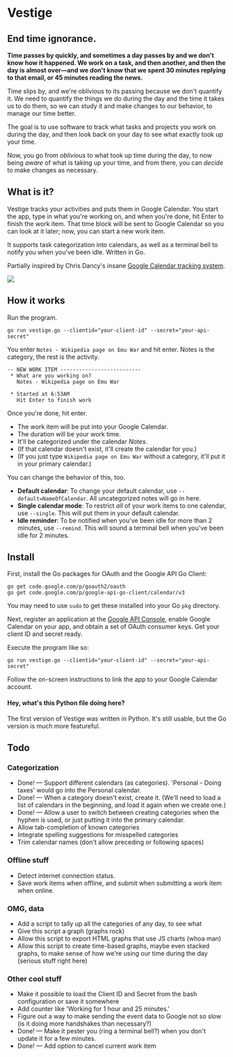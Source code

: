 # Vestige

## End time ignorance.

**Time passes by quickly, and sometimes a day passes by and we don't know how it happened. We work on a task, and then another, and then the day is almost over—and we don't know that we spent 30 minutes replying to that email, or 45 minutes reading the news.**

Time slips by, and we're oblivious to its passing because we don't quantify it. We need to quantify the things we do during the day and the time it takes us to do them, so we can study it and make changes to our behavior, to manage our time better.

The goal is to use software to track what tasks and projects you work on during the day, and then look back on your day to see what exactly took up your time.

Now, you go from *oblivious* to what took up time during the day, to now being *aware* of what is taking up your time, and from there, you can *decide* to make changes as necessary.

## What is it?

Vestige tracks your activities and puts them in Google Calendar. You start the app, type in what you're working on, and when you're done, hit Enter to finish the work item. That time block will be sent to Google Calendar so you can look at it later; now, you can start a new work item.

It supports task categorization into calendars, as well as a terminal bell to notify you when you've been idle. Written in Go.

Partially inspired by Chris Dancy's insane [Google Calendar tracking system](http://www.wired.com/wiredenterprise/2013/02/quantified-work/all/).

![](http://i.imgur.com/k895ZlZ.png)

## How it works

Run the program.

````
go run vestige.go --clientid="your-client-id" --secret="your-api-secret"
````

You enter `Notes - Wikipedia page on Emu War` and hit enter. Notes is the category, the rest is the activity.

````
-- NEW WORK ITEM --------------------------
 * What are you working on?
   Notes - Wikipedia page on Emu War

 * Started at 6:53AM
   Hit Enter to finish work
````

Once you're done, hit enter.

* The work item will be put into your Google Calendar.
* The duration will be your work time.
* It'll be categorized under the calendar *Notes*.
* (If that calendar doesn't exist, it'll create the calendar for you.)
* (If you just type `Wikipedia page on Emu War` without a category, it'll put it in your primary calendar.)

You can change the behavior of this, too.

* **Default calendar**: To change your default calendar, use `--default=NameOfCalendar`. All uncategorized notes will go in here.
* **Single calendar mode**: To restrict *all* of your work items to one calendar, use `--single`. This will put them in your default calendar.
* **Idle reminder**: To be notified when you've been idle for more than 2 minutes, use `--remind`. This will sound a terminal bell when you've been idle for 2 minutes.

## Install

First, install the Go packages for OAuth and the Google API Go Client:

````
go get code.google.com/p/goauth2/oauth
go get code.google.com/p/google-api-go-client/calendar/v3
````

You may need to use `sudo` to get these installed into your Go `pkg` directory.

Next, register an application at the
[Google API Console](https://code.google.com/apis/console/), enable Google
Calendar on your app, and obtain a set of OAuth consumer keys. Get your
client ID and secret ready.

Execute the program like so:

````
go run vestige.go --clientid="your-client-id" --secret="your-api-secret"
````

Follow the on-screen instructions to link the app to your Google Calendar account.

#### Hey, what's this Python file doing here?

The first version of Vestige was written in Python. It's still usable, but the Go version is much more featureful.

## Todo

### Categorization

* Done! — Support different calendars (as categories). 'Personal - Doing taxes' would go into the Personal calendar.
* Done! — When a category doesn't exist, create it. (We'll need to load a list of calendars in the beginning, and load it again when we create one.)
* Done! — Allow a user to switch between creating categories when the hyphen is used, or just putting it into the primary calendar.
* Allow tab-completion of known categories
* Integrate spelling suggestions for misspelled categories
* Trim calendar names (don't allow preceding or following spaces)

### Offline stuff

* Detect internet connection status.
* Save work items when offline, and submit when submitting a work item when online.

### OMG, data

* Add a script to tally up all the categories of any day, to see what 
* Give this script a graph (graphs rock)
* Allow this script to export HTML graphs that use JS charts (whoa man)
* Allow this script to create time-based graphs, maybe even stacked graphs, to make sense of how we're using our time during the day (serious stuff right here)

### Other cool stuff
* Make it possible to load the Client ID and Secret from the bash configuration or save it somewhere
* Add counter like 'Working for 1 hour and 25 minutes.'
* Figure out a way to make sending the event data to Google not so slow (is it doing more handshakes than necessary?)
* Done! — Make it pester you (ring a terminal bell?) when you don't update it for a few minutes.
* Done! — Add option to cancel current work item

